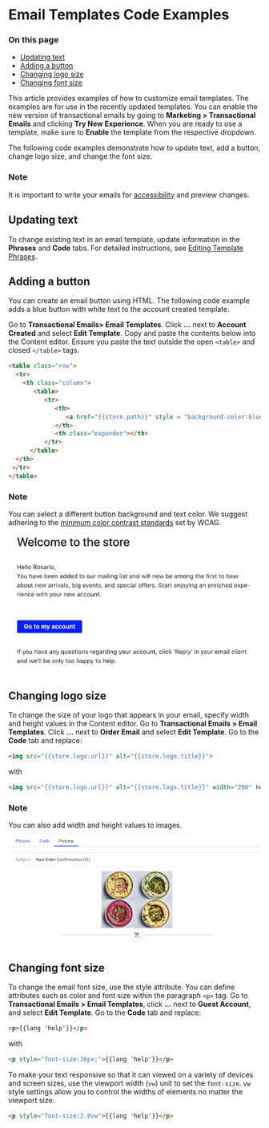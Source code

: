 # Email Templates Code Examples

<div class="otp" id="no-index">

### On this page

- [Updating text](#updating-text)
- [Adding a button](#adding-a-button)
- [Changing logo size](#changing-logo-size)
- [Changing font size](#changing-font-size)

</div>

This article provides examples of how to customize email templates. The examples are for use in the recently updated templates. You can enable the new version of transactional emails by going to **Marketing > Transactional Emails** and clicking **Try New Experience**. When you are ready to use a template, make sure to **Enable** the template from the respective dropdown. 

The following code examples demonstrate how to update text, add a button, change logo size, and change the font size.

<div class="HubBlock--callout">
<div class="CalloutBlock--info">
<div class="HubBlock-content">
  
  ### Note 
  It is important to write your emails for [accessibility](https://www.w3.org/WAI/tips/writing/) and preview changes.  
  
</div>
</div>
</div> 

## Updating text
To change existing text in an email template, update information in the **Phrases** and **Code** tabs. For detailed instructions, see [Editing Template Phrases](https://support.bigcommerce.com/s/article/Customizing-Emails?language=en_US#phrases). 


## Adding a button

You can create an email button using HTML. The following code example adds a blue button with white text to the account created template.

Go to **Transactional Emails> Email Templates**. Click **...** next to **Account Created** and select **Edit Template**. Copy and paste the contents below into the Content editor. Ensure you paste the text outside the open `<table>` and closed `</table>` tags. 
  
```html
<table class="row">
  <tr>
    <th class="column">
       <table>
          <tr>
             <th>
                <a href="{{store.path}}" style = "background-color:blue; color:white" class="sigh-in">{{lang 'sign_in'}}</a>
             </th>
             <th class="expander"></th>
          </tr>
      </table>
  </th>
 </tr>
</table>
```

<div class="HubBlock--callout">
<div class="CalloutBlock--info">
<div class="HubBlock-content">
  
  ### Note 
  You can select a different button background and text color. We suggest adhering to the [minimum color contrast standards](https://webaim.org/articles/contrast/) set by WCAG. 
</div>
</div>
</div> 

![Add button](https://raw.githubusercontent.com/bigcommerce/dev-docs/master/assets/images/email-templates-add-button.png "Button with white text on a blue background")

## Changing logo size

To change the size of your logo that appears in your email, specify width and height values in the Content editor. Go to **Transactional Emails > Email Templates**. Click **...** next to **Order Email** and select **Edit Template**. Go to the **Code** tab and replace: 

```html
<img src="{{store.logo.url}}" alt="{{store.logo.title}}">
```
with
```html
<img src="{{store.logo.url}}" alt="{{store.logo.title}}" width="200" height="200">
```
<div class="HubBlock--callout">
<div class="CalloutBlock--info">
<div class="HubBlock-content">
  
  ### Note  
  You can also add width and height values to images.
</div>
</div>
</div> 
  
![Change logo size](https://raw.githubusercontent.com/bigcommerce/dev-docs/master/assets/images/email-templates-change-logo-size.png "Change logo size")

## Changing font size
  
To change the email font size, use the style attribute. You can define attributes such as color and font size within the paragraph `<p>` tag. Go to **Transactional Emails > Email Templates**, click **...** next to **Guest Account**, and select **Edit Template**. Go to the **Code** tab and replace: 
  
```html
<p>{{lang 'help'}}</p>
  ```
 with 
  
  ```html
<p style="font-size:16px;">{{lang 'help'}}</p>
   ```
To make your text responsive so that it can viewed on a variety of devices and screen sizes, use the viewport width (`vw`) unit to set the `font-size`. `vw` style settings allow you to control the widths of elements no matter the viewport size. 
  
  ```html
  <p style="font-size:2.0vw">{{lang 'help'}}</p>
  ```


